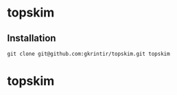 # topskim

## Installation

```
git clone git@github.com:gkrintir/topskim.git topskim
```
# topskim
